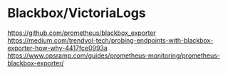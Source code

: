 # Blackbox/VictoriaLogs
https://github.com/prometheus/blackbox_exporter
https://medium.com/trendyol-tech/probing-endpoints-with-blackbox-exporter-how-why-4417fce0993a
https://www.opsramp.com/guides/prometheus-monitoring/prometheus-blackbox-exporter/
